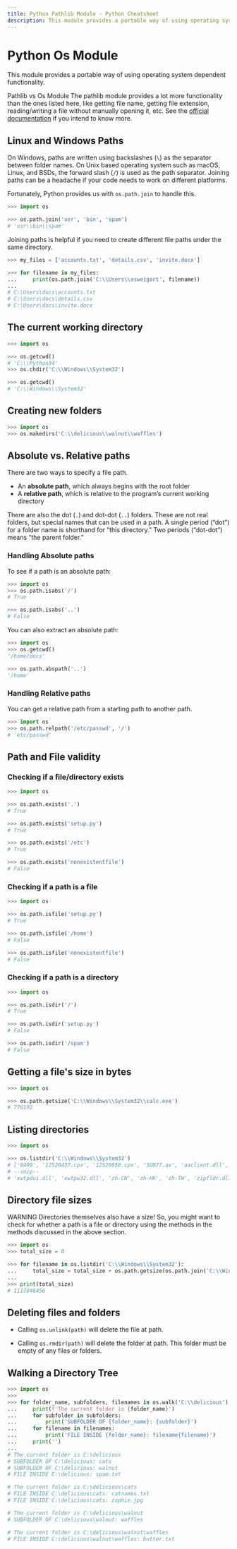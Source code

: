 ```yaml
---
title: Python Pathlib Module - Python Cheatsheet
description: This module provides a portable way of using operating system dependent functionality.
---
```


# Python Os Module

This module provides a portable way of using operating system dependent functionality.

<base-disclaimer>
  <base-disclaimer-title>
    Pathlib vs Os Module
  </base-disclaimer-title>
  <base-disclaimer-content>
    The <router-link to="/modules/pathlib-module">pathlib</router-link> module provides a lot more functionality than the ones listed here, like getting file name, getting file extension, reading/writing a file without manually opening it, etc. See the <a target="_blank" href="https://docs.python.org/3/library/pathlib.html">official documentation</a> if you intend to know more.
  </base-disclaimer-content>
</base-disclaimer>

## Linux and Windows Paths

On Windows, paths are written using backslashes (`\`) as the separator between
folder names. On Unix based operating system such as macOS, Linux, and BSDs,
the forward slash (`/`) is used as the path separator. Joining paths can be
a headache if your code needs to work on different platforms.

Fortunately, Python provides us with `os.path.join` to handle this.

```python
>>> import os

>>> os.path.join('usr', 'bin', 'spam')
# 'usr\\bin\\spam'
```

Joining paths is helpful if you need to create different file paths under
the same directory.

```python
>>> my_files = ['accounts.txt', 'details.csv', 'invite.docx']

>>> for filename in my_files:
...     print(os.path.join('C:\\Users\\asweigart', filename))
...
# C:\Users\docs\accounts.txt
# C:\Users\docs\details.csv
# C:\Users\docs\invite.docx
```

## The current working directory

```python
>>> import os

>>> os.getcwd()
# 'C:\\Python34'
>>> os.chdir('C:\\Windows\\System32')

>>> os.getcwd()
# 'C:\\Windows\\System32'
```

## Creating new folders

```python
>>> import os
>>> os.makedirs('C:\\delicious\\walnut\\waffles')
```

## Absolute vs. Relative paths

There are two ways to specify a file path.

- An **absolute path**, which always begins with the root folder
- A **relative path**, which is relative to the program’s current working directory

There are also the dot (`.`) and dot-dot (`..`) folders. These are not real folders, but special names that can be used in a path. A single period (“dot”) for a folder name is shorthand for “this directory.” Two periods (“dot-dot”) means “the parent folder.”

### Handling Absolute paths

To see if a path is an absolute path:

```python
>>> import os
>>> os.path.isabs('/')
# True

>>> os.path.isabs('..')
# False
```

You can also extract an absolute path:

```python
>>> import os
>>> os.getcwd()
'/home/docs'

>>> os.path.abspath('..')
'/home'
```

### Handling Relative paths

You can get a relative path from a starting path to another path.

```python
>>> import os
>>> os.path.relpath('/etc/passwd', '/')
# 'etc/passwd'
```

## Path and File validity

### Checking if a file/directory exists

```python
>>> import os

>>> os.path.exists('.')
# True

>>> os.path.exists('setup.py')
# True

>>> os.path.exists('/etc')
# True

>>> os.path.exists('nonexistentfile')
# False
```

### Checking if a path is a file

```python
>>> import os

>>> os.path.isfile('setup.py')
# True

>>> os.path.isfile('/home')
# False

>>> os.path.isfile('nonexistentfile')
# False
```

### Checking if a path is a directory

```python
>>> import os

>>> os.path.isdir('/')
# True

>>> os.path.isdir('setup.py')
# False

>>> os.path.isdir('/spam')
# False
```

## Getting a file's size in bytes

```python
>>> import os

>>> os.path.getsize('C:\\Windows\\System32\\calc.exe')
# 776192
```

## Listing directories

```python
>>> import os

>>> os.listdir('C:\\Windows\\System32')
# ['0409', '12520437.cpx', '12520850.cpx', '5U877.ax', 'aaclient.dll',
# --snip--
# 'xwtpdui.dll', 'xwtpw32.dll', 'zh-CN', 'zh-HK', 'zh-TW', 'zipfldr.dll']
```

## Directory file sizes

<base-warning>
  <base-warning-title>
    WARNING
  </base-warning-title>
  <base-warning-content>
    Directories themselves also have a size! So, you might want to check for whether a path is a file or directory using the methods in the methods discussed in the above section.
  </base-warning-content>
</base-warning>

```python
>>> import os
>>> total_size = 0

>>> for filename in os.listdir('C:\\Windows\\System32'):
...     total_size = total_size + os.path.getsize(os.path.join('C:\\Windows\\System32', filename))
...
>>> print(total_size)
# 1117846456
```

## Deleting files and folders

- Calling `os.unlink(path)` will delete the file at path.

- Calling `os.rmdir(path)` will delete the folder at path. This folder must be empty of any files or folders.

## Walking a Directory Tree

```python
>>> import os
>>>
>>> for folder_name, subfolders, filenames in os.walk('C:\\delicious'):
...     print(f'The current folder is {folder_name}')
...     for subfolder in subfolders:
...         print('SUBFOLDER OF {folder_name}: {subfolder}')
...     for filename in filenames:
...         print('FILE INSIDE {folder_name}: filename{filename}')
...     print('')
...
# The current folder is C:\delicious
# SUBFOLDER OF C:\delicious: cats
# SUBFOLDER OF C:\delicious: walnut
# FILE INSIDE C:\delicious: spam.txt

# The current folder is C:\delicious\cats
# FILE INSIDE C:\delicious\cats: catnames.txt
# FILE INSIDE C:\delicious\cats: zophie.jpg

# The current folder is C:\delicious\walnut
# SUBFOLDER OF C:\delicious\walnut: waffles

# The current folder is C:\delicious\walnut\waffles
# FILE INSIDE C:\delicious\walnut\waffles: butter.txt
```
